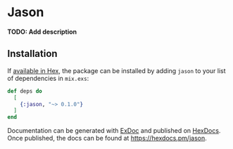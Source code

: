 # Jason

**TODO: Add description**

## Installation

If [available in Hex](https://hex.pm/docs/publish), the package can be installed
by adding `jason` to your list of dependencies in `mix.exs`:

```elixir
def deps do
  [
    {:jason, "~> 0.1.0"}
  ]
end
```

Documentation can be generated with [ExDoc](https://github.com/elixir-lang/ex_doc)
and published on [HexDocs](https://hexdocs.pm). Once published, the docs can
be found at <https://hexdocs.pm/jason>.

